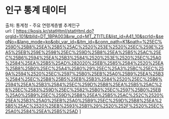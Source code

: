 # 인구 통계 데이터
출처: 통계청 -  주요 연령계층별 추계인구 
<br/> url: [ https://kosis.kr/statHtml/statHtml.do?orgId=101&tblId=DT_1BPA003&vw_cd=MT_ZTITLE&list_id=A41_10&scrId=&seqNo=&lang_mode=ko&obj_var_id=&itm_id=&conn_path=K1&path=%25EC%259D%25B8%25EA%25B5%25AC%2520%253E%2520%25EC%259E%25A5%25EB%259E%2598%25EC%259D%25B8%25EA%25B5%25AC%25EC%25B6%2594%25EA%25B3%2584%2520%253E%2520%25EC%25A0%2584%25EA%25B5%25AD%282020%25EB%2585%2584%2520%25EA%25B8%25B0%25EC%25A4%2580%29%25EC%25A3%25BC%25EC%259A%2594%2520%25EC%2597%25B0%25EB%25A0%25B9%25EA%25B3%2584%25EC%25B8%25B5%25EB%25B3%2584%2520%25EC%25B6%2594%25EA%25B3%2584%25EC%259D%25B8%25EA%25B5%25AC%28%25EC%2583%259D%25EC%2582%25B0%25EC%2597%25B0%25EB%25A0%25B9%25EC%259D%25B8%25EA%25B5%25AC%252C%2520%25EA%25B3%25A0%25EB%25A0%25B9%25EC%259D%25B8%25EA%25B5%25AC%2520%25EB%2593%25B1%29%2520%252F%2520%25EC%25A0%2584%25EA%25B5%25AD ]
